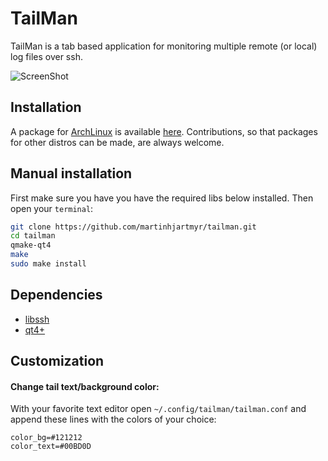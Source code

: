 TailMan
=======
TailMan is a tab based application for monitoring multiple remote (or local) log files over ssh.

![ScreenShot](https://raw.github.com/martinhjartmyr/tailman/master/images/tailman-gui.png)


Installation
-------------------

A package for [ArchLinux](http://archlinux.org>) is available [here](https://aur.archlinux.org/packages/tailman/).
Contributions, so that packages for other distros can be made, are always welcome.


Manual installation
-------------------
First make sure you have you have the required libs below installed. Then open your `terminal`:

```bash
git clone https://github.com/martinhjartmyr/tailman.git
cd tailman
qmake-qt4
make
sudo make install
```

Dependencies
------------
- [libssh](http://www.libssh.org/get-it/)
- [qt4+](http://qt-project.org/downloads)


Customization
-------------
#### Change tail text/background color:
With your favorite text editor open `~/.config/tailman/tailman.conf` and append these lines with the colors of your choice:
```
color_bg=#121212
color_text=#00BD0D
```
